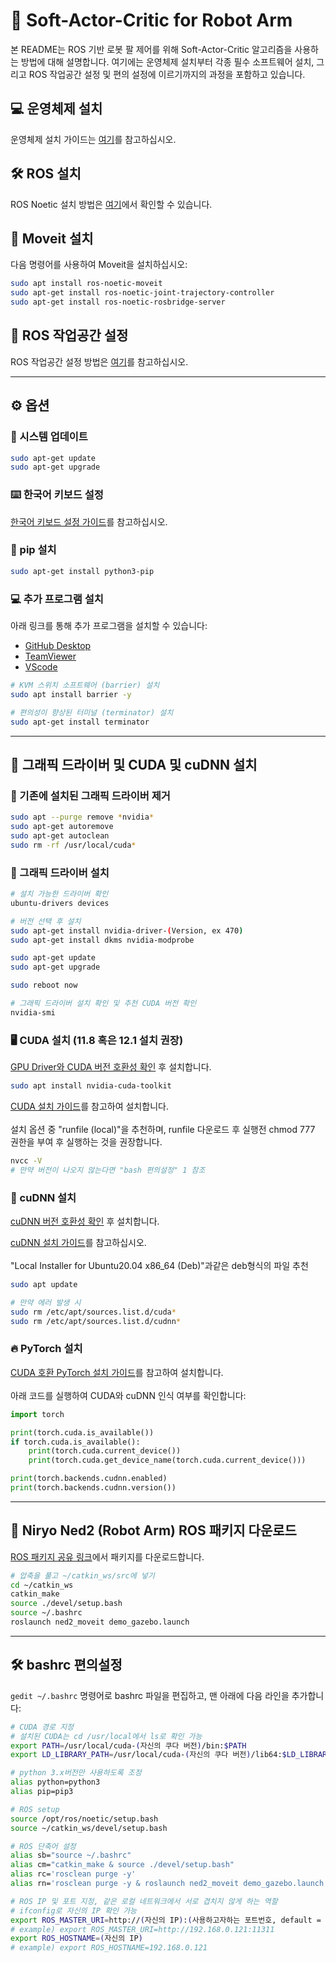 
# 🤖 Soft-Actor-Critic for Robot Arm

본 README는 ROS 기반 로봇 팔 제어를 위해 Soft-Actor-Critic 알고리즘을 사용하는 방법에 대해 설명합니다. 여기에는 운영체제 설치부터 각종 필수 소프트웨어 설치, 그리고 ROS 작업공간 설정 및 편의 설정에 이르기까지의 과정을 포함하고 있습니다.

## 💻 운영체제 설치

운영체제 설치 가이드는 [여기](https://blog.naver.com/jm_0820/223001100698)를 참고하십시오.

## 🛠️ ROS 설치

ROS Noetic 설치 방법은 [여기](http://wiki.ros.org/noetic/Installation/Ubuntu)에서 확인할 수 있습니다.

## 🦾 Moveit 설치

다음 명령어를 사용하여 Moveit을 설치하십시오:

```bash
sudo apt install ros-noetic-moveit
sudo apt-get install ros-noetic-joint-trajectory-controller
sudo apt-get install ros-noetic-rosbridge-server
```

## 📁 ROS 작업공간 설정

ROS 작업공간 설정 방법은 [여기](http://wiki.ros.org/ko/catkin/Tutorials/create_a_workspace)를 참고하십시오.

---------------------------------------------------------

## ⚙️ 옵션

### 📅 시스템 업데이트

```bash
sudo apt-get update
sudo apt-get upgrade
```

### ⌨️ 한국어 키보드 설정

[한국어 키보드 설정 가이드](https://shanepark.tistory.com/231)를 참고하십시오.

### 🐍 pip 설치

```bash
sudo apt-get install python3-pip
```

### 💻 추가 프로그램 설치

아래 링크를 통해 추가 프로그램을 설치할 수 있습니다:

- [GitHub Desktop](https://gist.github.com/berkorbay/6feda478a00b0432d13f1fc0a50467f1)
- [TeamViewer](https://www.teamviewer.com/ko/download/linux/)
- [VScode](https://code.visualstudio.com/download)

```bash
# KVM 스위치 소프트웨어 (barrier) 설치
sudo apt install barrier -y

# 편의성이 향상된 터미널 (terminator) 설치
sudo apt-get install terminator
```

---------------------------------------------------------

## 🎨 그래픽 드라이버 및 CUDA 및 cuDNN 설치

### 🚮 기존에 설치된 그래픽 드라이버 제거

```bash
sudo apt --purge remove *nvidia*
sudo apt-get autoremove
sudo apt-get autoclean
sudo rm -rf /usr/local/cuda*
```

### 🎯 그래픽 드라이버 설치

```bash
# 설치 가능한 드라이버 확인
ubuntu-drivers devices

# 버전 선택 후 설치
sudo apt-get install nvidia-driver-(Version, ex 470)
sudo apt-get install dkms nvidia-modprobe

sudo apt-get update
sudo apt-get upgrade

sudo reboot now

# 그래픽 드라이버 설치 확인 및 추천 CUDA 버전 확인
nvidia-smi
```

### 🖥️ CUDA 설치 (11.8 혹은 12.1 설치 권장)

[GPU Driver와 CUDA 버전 호환성 확인](https://docs.nvidia.com/cuda/cuda-toolkit-release-notes/index.html#id4) 후 설치합니다.

```bash
sudo apt install nvidia-cuda-toolkit
```

[CUDA 설치 가이드](https://developer.nvidia.com/cuda-toolkit-archive)를 참고하여 설치합니다.<br/><br/>
설치 옵션 중 "runfile (local)"을 추천하며, runfile 다운로드 후 실행전 chmod 777 권한을 부여 후 실행하는 것을 권장합니다.

```bash
nvcc -V
# 만약 버전이 나오지 않는다면 "bash 편의설정" 1 참조
```

### 💾 cuDNN 설치

[cuDNN 버전 호환성 확인](https://en.wikipedia.org/wiki/CUDA#GPUs_supported) 후 설치합니다.

[cuDNN 설치 가이드](https://developer.nvidia.com/rdp/cudnn-archive)를 참고하십시오.<br/><br/>
"Local Installer for Ubuntu20.04 x86_64 (Deb)"과같은 deb형식의 파일 추천

```bash
sudo apt update

# 만약 에러 발생 시
sudo rm /etc/apt/sources.list.d/cuda*
sudo rm /etc/apt/sources.list.d/cudnn*
```

### 🔥 PyTorch 설치

[CUDA 호환 PyTorch 설치 가이드](https://pytorch.org/get-started/locally/)를 참고하여 설치합니다.<br/><br/>
아래 코드를 실행하여 CUDA와 cuDNN 인식 여부를 확인합니다:

```python
import torch

print(torch.cuda.is_available())
if torch.cuda.is_available():
    print(torch.cuda.current_device())
    print(torch.cuda.get_device_name(torch.cuda.current_device()))

print(torch.backends.cudnn.enabled)
print(torch.backends.cudnn.version())
```

---------------------------------------------------------

## 🦾 Niryo Ned2 (Robot Arm) ROS 패키지 다운로드

[ROS 패키지 공유 링크](https://drive.google.com/file/d/1asuf5u0nxEIL4igmGXXH0zTojgIlM7af/view?usp=sharing)에서 패키지를 다운로드합니다.

```bash
# 압축을 풀고 ~/catkin_ws/src에 넣기
cd ~/catkin_ws
catkin_make
source ./devel/setup.bash
source ~/.bashrc
roslaunch ned2_moveit demo_gazebo.launch
```

---------------------------------------------------------

## 🛠️ bashrc 편의설정

`gedit ~/.bashrc` 명령어로 bashrc 파일을 편집하고, 맨 아래에 다음 라인을 추가합니다:

```bash
# CUDA 경로 지정
# 설치된 CUDA는 cd /usr/local에서 ls로 확인 가능
export PATH=/usr/local/cuda-(자신의 쿠다 버전)/bin:$PATH
export LD_LIBRARY_PATH=/usr/local/cuda-(자신의 쿠다 버전)/lib64:$LD_LIBRARY_PATH

# python 3.x버전만 사용하도록 조정
alias python=python3
alias pip=pip3

# ROS setup
source /opt/ros/noetic/setup.bash
source ~/catkin_ws/devel/setup.bash

# ROS 단축어 설정
alias sb="source ~/.bashrc"
alias cm="catkin_make & source ./devel/setup.bash"
alias rc='rosclean purge -y'
alias rn='rosclean purge -y & roslaunch ned2_moveit demo_gazebo.launch'

# ROS IP 및 포트 지정, 같은 로컬 네트워크에서 서로 겹치지 않게 하는 역할
# ifconfig로 자신의 IP 확인 가능
export ROS_MASTER_URI=http://(자신의 IP):(사용하고자하는 포트번호, default = 11311)
# example) export ROS_MASTER_URI=http://192.168.0.121:11311
export ROS_HOSTNAME=(자신의 IP)
# example) export ROS_HOSTNAME=192.168.0.121
```
